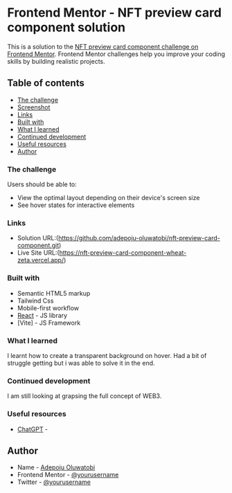# Frontend Mentor - NFT preview card component solution

This is a solution to the [NFT preview card component challenge on Frontend Mentor](https://www.frontendmentor.io/challenges/nft-preview-card-component-SbdUL_w0U). Frontend Mentor challenges help you improve your coding skills by building realistic projects.

## Table of contents

- [The challenge](#the-challenge)
- [Screenshot](#screenshot)
- [Links](#links)
- [Built with](#built-with)
- [What I learned](#what-i-learned)
- [Continued development](#continued-development)
- [Useful resources](#useful-resources)
- [Author](#author)

### The challenge

Users should be able to:

- View the optimal layout depending on their device's screen size
- See hover states for interactive elements

### Links

- Solution URL:(https://github.com/adepoju-oluwatobi/nft-preview-card-component.git)
- Live Site URL:(https://nft-preview-card-component-wheat-zeta.vercel.app/)

### Built with

- Semantic HTML5 markup
- Tailwind Css
- Mobile-first workflow
- [React](https://reactjs.org/) - JS library
- [Vite] - JS Framework

### What I learned

I learnt how to create a transparent background on hover. Had a bit of struggle getting but i was able to solve it in the end.

### Continued development

I am still looking at grapsing the full concept of WEB3.

### Useful resources

- [ChatGPT](https://chat.openai.com/) -

## Author

- Name - [Adepoju Oluwatobi](https://www.your-site.com)
- Frontend Mentor - [@yourusername](https://www.frontendmentor.io/profile/yourusername)
- Twitter - [@yourusername](https://www.twitter.com/yourusername)
